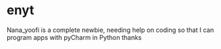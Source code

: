 # enyt
Nana_yoofi is a complete newbie, needing help on coding so that I can program apps with pyCharm in Python
thanks
